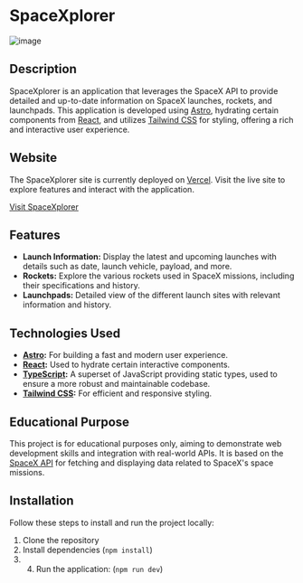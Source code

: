 # SpaceXplorer

![image](https://github.com/CQuarkH/spacexplorer/assets/109247730/b3b2adc2-f7e8-4347-8074-d097e52d13ae)

## Description
SpaceXplorer is an application that leverages the SpaceX API to provide detailed and up-to-date information on SpaceX launches, rockets, and launchpads. This application is developed using [Astro](https://astro.build/), hydrating certain components from [React](https://reactjs.org/), and utilizes [Tailwind CSS](https://tailwindcss.com/) for styling, offering a rich and interactive user experience.

## Website
The SpaceXplorer site is currently deployed on [Vercel](https://vercel.com/). Visit the live site to explore features and interact with the application.

[Visit SpaceXplorer](https://your-vercel-deployed-site.com)

## Features
- **Launch Information:** Display the latest and upcoming launches with details such as date, launch vehicle, payload, and more.
- **Rockets:** Explore the various rockets used in SpaceX missions, including their specifications and history.
- **Launchpads:** Detailed view of the different launch sites with relevant information and history.

## Technologies Used
- **[Astro](https://astro.build/):** For building a fast and modern user experience.
- **[React](https://reactjs.org/):** Used to hydrate certain interactive components.
- **[TypeScript](https://www.typescriptlang.org/):** A superset of JavaScript providing static types, used to ensure a more robust and maintainable codebase.
- **[Tailwind CSS](https://tailwindcss.com/):** For efficient and responsive styling.

## Educational Purpose
This project is for educational purposes only, aiming to demonstrate web development skills and integration with real-world APIs. It is based on the [SpaceX API](https://github.com/r-spacex/SpaceX-API) for fetching and displaying data related to SpaceX's space missions.

## Installation
Follow these steps to install and run the project locally:
1. Clone the repository
2. Install dependencies (`npm install`)
3. 4. Run the application: (`npm run dev`)

